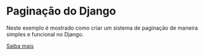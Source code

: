 Paginação do Django
===

Neste exemplo é mostrado como criar um sistema de paginação de maneira simples e funcional no Django.

[Saiba mais](https://docs.djangoproject.com/en/1.8/topics/pagination/)